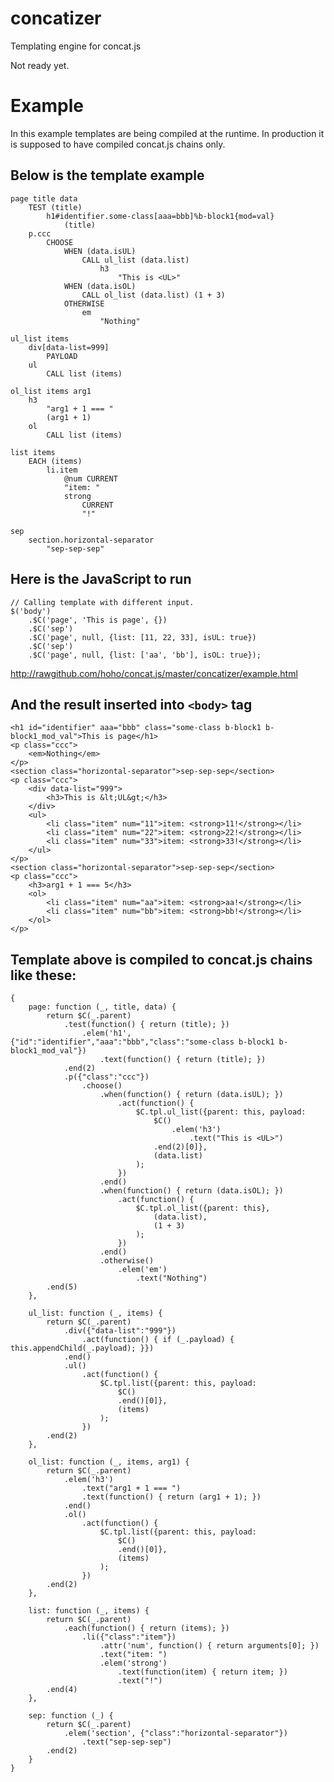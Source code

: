 concatizer
==========

Templating engine for concat.js

Not ready yet.

# Example

In this example templates are being compiled at the runtime. In production it is
supposed to have compiled concat.js chains only.

## Below is the template example

    page title data
        TEST (title)
            h1#identifier.some-class[aaa=bbb]%b-block1{mod=val}
                (title)
        p.ccc
            CHOOSE
                WHEN (data.isUL)
                    CALL ul_list (data.list)
                        h3
                            "This is <UL>"
                WHEN (data.isOL)
                    CALL ol_list (data.list) (1 + 3)
                OTHERWISE
                    em
                        "Nothing"

    ul_list items
        div[data-list=999]
            PAYLOAD
        ul
            CALL list (items)

    ol_list items arg1
        h3
            "arg1 + 1 === "
            (arg1 + 1)
        ol
            CALL list (items)

    list items
        EACH (items)
            li.item
                @num CURRENT
                "item: "
                strong
                    CURRENT
                    "!"

    sep
        section.horizontal-separator
            "sep-sep-sep"


## Here is the JavaScript to run

    // Calling template with different input.
    $('body')
        .$C('page', 'This is page', {})
        .$C('sep')
        .$C('page', null, {list: [11, 22, 33], isUL: true})
        .$C('sep')
        .$C('page', null, {list: ['aa', 'bb'], isOL: true});

http://rawgithub.com/hoho/concat.js/master/concatizer/example.html

## And the result inserted into `<body>` tag

    <h1 id="identifier" aaa="bbb" class="some-class b-block1 b-block1_mod_val">This is page</h1>
    <p class="ccc">
        <em>Nothing</em>
    </p>
    <section class="horizontal-separator">sep-sep-sep</section>
    <p class="ccc">
        <div data-list="999">
            <h3>This is &lt;UL&gt;</h3>
        </div>
        <ul>
            <li class="item" num="11">item: <strong>11!</strong></li>
            <li class="item" num="22">item: <strong>22!</strong></li>
            <li class="item" num="33">item: <strong>33!</strong></li>
        </ul>
    </p>
    <section class="horizontal-separator">sep-sep-sep</section>
    <p class="ccc">
        <h3>arg1 + 1 === 5</h3>
        <ol>
            <li class="item" num="aa">item: <strong>aa!</strong></li>
            <li class="item" num="bb">item: <strong>bb!</strong></li>
        </ol>
    </p>

## Template above is compiled to concat.js chains like these:

    {
        page: function (_, title, data) {
            return $C(_.parent)
                .test(function() { return (title); })
                    .elem('h1', {"id":"identifier","aaa":"bbb","class":"some-class b-block1 b-block1_mod_val"})
                        .text(function() { return (title); })
                .end(2)
                .p({"class":"ccc"})
                    .choose()
                        .when(function() { return (data.isUL); })
                            .act(function() {
                                $C.tpl.ul_list({parent: this, payload:
                                    $C()
                                        .elem('h3')
                                            .text("This is <UL>")
                                    .end(2)[0]},
                                    (data.list)
                                );
                            })
                        .end()
                        .when(function() { return (data.isOL); })
                            .act(function() {
                                $C.tpl.ol_list({parent: this},
                                    (data.list),
                                    (1 + 3)
                                );
                            })
                        .end()
                        .otherwise()
                            .elem('em')
                                .text("Nothing")
            .end(5)
        },

        ul_list: function (_, items) {
            return $C(_.parent)
                .div({"data-list":"999"})
                    .act(function() { if (_.payload) { this.appendChild(_.payload); }})
                .end()
                .ul()
                    .act(function() {
                        $C.tpl.list({parent: this, payload:
                            $C()
                            .end()[0]},
                            (items)
                        );
                    })
            .end(2)
        },

        ol_list: function (_, items, arg1) {
            return $C(_.parent)
                .elem('h3')
                    .text("arg1 + 1 === ")
                    .text(function() { return (arg1 + 1); })
                .end()
                .ol()
                    .act(function() {
                        $C.tpl.list({parent: this, payload:
                            $C()
                            .end()[0]},
                            (items)
                        );
                    })
            .end(2)
        },

        list: function (_, items) {
            return $C(_.parent)
                .each(function() { return (items); })
                    .li({"class":"item"})
                        .attr('num', function() { return arguments[0]; })
                        .text("item: ")
                        .elem('strong')
                            .text(function(item) { return item; })
                            .text("!")
            .end(4)
        },

        sep: function (_) {
            return $C(_.parent)
                .elem('section', {"class":"horizontal-separator"})
                    .text("sep-sep-sep")
            .end(2)
        }
    }
